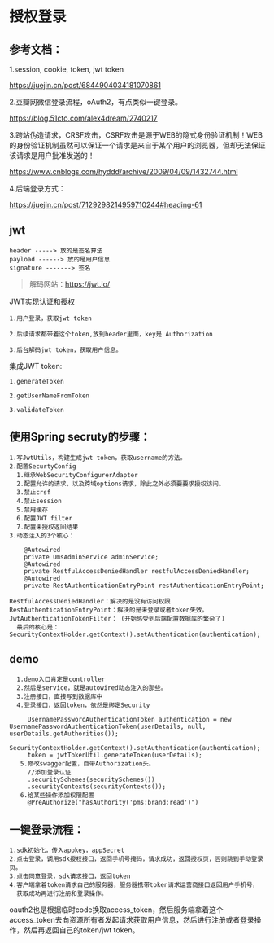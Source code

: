 # 授权登录

## 参考文档：

1.session, cookie, token, jwt token

https://juejin.cn/post/6844904034181070861

2.豆瓣网微信登录流程，oAuth2，有点类似一键登录。

https://blog.51cto.com/alex4dream/2740217

3.跨站伪造请求，CRSF攻击，CSRF攻击是源于WEB的隐式身份验证机制！WEB的身份验证机制虽然可以保证一个请求是来自于某个用户的浏览器，但却无法保证该请求是用户批准发送的！

https://www.cnblogs.com/hyddd/archive/2009/04/09/1432744.html

4.后端登录方式：

https://juejin.cn/post/7129298214959710244#heading-61


## jwt

	header -----> 放的是签名算法
	payload ------> 放的是用户信息
	signature -------> 签名

>解码网站：https://jwt.io/

JWT实现认证和授权

	1.用户登录，获取jwt token
	
	2.后续请求都带着这个token,放到header里面，key是 Authorization
	
	3.后台解码jwt token，获取用户信息。

集成JWT token:

	1.generateToken
	
	2.getUserNameFromToken
	
	3.validateToken

## 使用Spring secruty的步骤：

	1.写JwtUtils，构建生成jwt token，获取username的方法。
	2.配置SecurtyConfig
	  1.继承WebSecurityConfigurerAdapter
	  2.配置允许的请求，以及跨域options请求，除此之外必须要要求授权访问。
	  3.禁止crsf
	  4.禁止session
	  5.禁用缓存
	  6.配置JWT filter
	  7.配置未授权返回结果
	3.动态注入的3个核心：
	
		@Autowired
	    private UmsAdminService adminService;
	    @Autowired
	    private RestfulAccessDeniedHandler restfulAccessDeniedHandler;
	    @Autowired
	    private RestAuthenticationEntryPoint restAuthenticationEntryPoint;
	
	RestfulAccessDeniedHandler：解决的是没有访问权限
	RestAuthenticationEntryPoint：解决的是未登录或者token失效。
	JwtAuthenticationTokenFilter： (开始感受到后端配置数据库的繁杂了)
	  最后的核心是：SecurityContextHolder.getContext().setAuthentication(authentication);
	  
	  
	  

## demo


	  1.demo入口肯定是controller
	  2.然后是service，就是autowired动态注入的那些。
	  3.注册接口，直接写到数据库中
	  4.登录接口，返回token，依然是绑定Security
	
	  	 UsernamePasswordAuthenticationToken authentication = new UsernamePasswordAuthenticationToken(userDetails, null, userDetails.getAuthorities());
	     SecurityContextHolder.getContext().setAuthentication(authentication);
	     token = jwtTokenUtil.generateToken(userDetails);
	   5.修改swagger配置，自带Authorization头。
	     //添加登录认证
	     .securitySchemes(securitySchemes())
	     .securityContexts(securityContexts());
	   6.给某些操作添加权限配置
	     @PreAuthorize("hasAuthority('pms:brand:read')")


## 一键登录流程：

	1.sdk初始化，传入appkey，appSecret
	2.点击登录，调用sdk授权接口，返回手机号掩码，请求成功，返回授权页，否则跳到手动登录页。
	3.点击同意登录，sdk请求接口，返回token
	4.客户端拿着token请求自己的服务器，服务器携带token请求运营商接口返回用户手机号，
	  获取成功再进行注册和登录操作。

oauth2也是根据临时code换取access_token，然后服务端拿着这个access_token去向资源所有者发起请求获取用户信息，然后进行注册或者登录操作，然后再返回自己的token/jwt token。